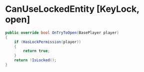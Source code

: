 <Badge type="danger" text="Carbon Compatible"/><Badge type="warning" text="Oxide Compatible"/>
# CanUseLockedEntity [KeyLock, open]
```csharp
public override bool OnTryToOpen(BasePlayer player)
{
	if (HasLockPermission(player))
	{
		return true;
	}
	return !IsLocked();
}

```
